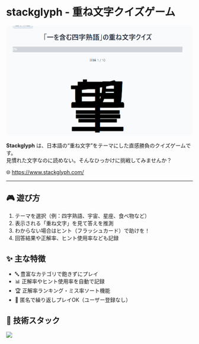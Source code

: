 # stackglyph  - 重ね文字クイズゲーム

![Stackglyph Screenshot](./images/stack.png)

**Stackglyph** は、日本語の“重ね文字”をテーマにした直感勝負のクイズゲームです。  
見慣れた文字なのに読めない。そんなひっかけに挑戦してみませんか？

🌐 https://www.stackglyph.com/

---

## 🎮 遊び方

1. テーマを選択（例：四字熟語、宇宙、星座、食べ物など）
2. 表示される「重ね文字」を見て答えを推測
3. わからない場合はヒント（フラッシュカード）で助けを！
4. 回答結果や正解率、ヒント使用率なども記録


## ✨ 主な特徴

- 🔤 豊富なカテゴリで飽きずにプレイ
- 📊 正解率やヒント使用率を自動で記録
- 🏆 正解率ランキング・ミス率ソート機能
- 🔁 匿名で繰り返しプレイOK（ユーザー登録なし）

## 🔧 技術スタック

<img src="https://skillicons.dev/icons?i=php,tailwindcss,laravel,html,css,js" />

